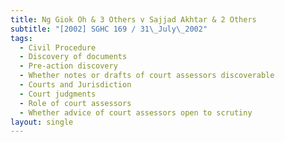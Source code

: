 ```yaml
---
title: Ng Giok Oh & 3 Others v Sajjad Akhtar & 2 Others
subtitle: "[2002] SGHC 169 / 31\_July\_2002"
tags:
  - Civil Procedure
  - Discovery of documents
  - Pre-action discovery
  - Whether notes or drafts of court assessors discoverable
  - Courts and Jurisdiction
  - Court judgments
  - Role of court assessors
  - Whether advice of court assessors open to scrutiny
layout: single
---
```



